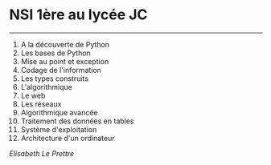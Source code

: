 # NSI 1ère au lycée JC
---


1. A la découverte de Python
2. Les bases de Python
3. Mise au point et exception
4. Codage de l'information
5. Les types construits
6. L'algorithmique
7. Le web
8. Les réseaux
9. Algorithmique avancée
10. Traitement des données en tables
11. Système d'exploitation
12. Architecture d'un ordinateur

*Elisabeth Le Prettre*